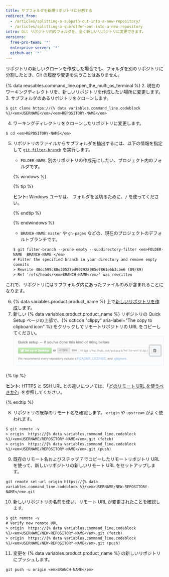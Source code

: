 ```yaml
---
title: サブフォルダを新規リポジトリに分割する
redirect_from:
  - /articles/splitting-a-subpath-out-into-a-new-repository/
  - /articles/splitting-a-subfolder-out-into-a-new-repository
intro: Git リポジトリ内のフォルダを、全く新しいリポジトリに変更できます。
versions:
  free-pro-team: '*'
  enterprise-server: '*'
  github-ae: '*'
---
```


リポジトリの新しいクローンを作成した場合でも、フォルダを別のリポジトリに分割したとき、Git の履歴や変更を失うことはありません。

{% data reusables.command_line.open_the_multi_os_terminal %}
2. 現在のワーキングディレクトリを、新しいリポジトリを作成したい場所に変更します。
3. サブフォルダのあるリポジトリをクローンします。
  ```shell
  $ git clone https://{% data variables.command_line.codeblock %}/<em>USERNAME</em>/<em>REPOSITORY-NAME</em>
  ```
4. ワーキングディレクトリをクローンしたリポジトリに変更します。
  ```shell
  $ cd <em>REPOSITORY-NAME</em>
  ```
5. リポジトリのファイルからサブフォルダを抽出するには、以下の情報を指定して [`git filter-branch`](https://git-scm.com/docs/git-filter-branch) を実行します。
    - `FOLDER-NAME`: 別のリポジトリの作成元にしたい、プロジェクト内のフォルダです。

    {% windows %}

      {% tip %}

      **ヒント:** Windows ユーザは、 フォルダを区切るために、`/` を使ってください。

      {% endtip %}

    {% endwindows %}
    - `BRANCH-NAME`: `master` や `gh-pages` などの、現在のプロジェクトのデフォルトブランチです。
    ```shell
    $ git filter-branch --prune-empty --subdirectory-filter <em>FOLDER-NAME  BRANCH-NAME </em>
    # Filter the specified branch in your directory and remove empty commits
    > Rewrite 48dc599c80e20527ed902928085e7861e6b3cbe6 (89/89)
    > Ref 'refs/heads/<em>BRANCH-NAME</em>' was rewritten
    ```
  これで、リポジトリにはサブフォルダ内にあったファイルのみが含まれることになります。

6. {% data variables.product.product_name %} 上で[新しいリポジトリを作成](/articles/creating-a-new-repository/)します。
7. 新しい {% data variables.product.product_name %} リポジトリの Quick Setup ページの上部で、{% octicon "clippy" aria-label="The copy to clipboard icon" %} をクリックしてリモートリポジトリの URL をコピーしてください。 ![リモートリポジトリの URL フィールドのコピー](/assets/images/help/repository/copy-remote-repository-url-quick-setup.png)

  {% tip %}

  **ヒント:** HTTPS と SSH URL との違いについては、「[どのリモート URL を使うべきか?](/articles/which-remote-url-should-i-use)」を参照してください。

  {% endtip %}

8. リポジトリの既存のリモート名を確認します。 `origin` や `upstream` がよく使われます。
  ```shell
  $ git remote -v
  > origin  https://{% data variables.command_line.codeblock %}/<em>USERNAME/REPOSITORY-NAME</em>.git (fetch)
  > origin  https://{% data variables.command_line.codeblock %}/<em>USERNAME/REPOSITORY-NAME</em>.git (push)
  ```

9. 既存のリモート名およびステップ 7 でコピーしたリモートリポジトリ URL を使って、新しいリポジトリの新しいリモート URL をセットアップします。
  ```shell
  git remote set-url origin https://{% data variables.command_line.codeblock %}/<em>USERNAME/NEW-REPOSITORY-NAME</em>.git
  ```
10. 新しいリポジトリの名前を使い、リモート URL が変更されたことを確認します。
  ```shell
  $ git remote -v
  # Verify new remote URL
  > origin  https://{% data variables.command_line.codeblock %}/<em>USERNAME/NEW-REPOSITORY-NAME</em>.git (fetch)
  > origin  https://{% data variables.command_line.codeblock %}/<em>USERNAME/NEW-REPOSITORY-NAME</em>.git (push)
  ```
11. 変更を {% data variables.product.product_name %} の新しいリポジトリにプッシュします。
  ```shell
  git push -u origin <em>BRANCH-NAME</em>
  ```
